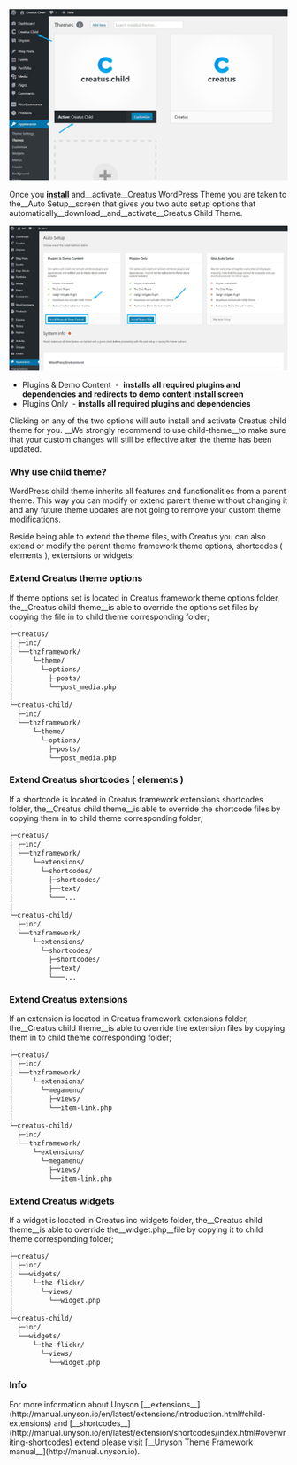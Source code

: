 <div class="thz-lightbox-gallery" markdown="1">
<div class="thz-doc-image max">
<a class="thz-lightbox mfp-image" href="../../docs-media/creatus-child.jpg" data-mfp-title="Creatus WordPress Theme Child Theme" data-modal-size="large">
	<img src="../../docs-media/creatus-child.jpg" alt="Creatus WordPress Theme Theme Child Theme" />
</a>
</div>

<div id="search" markdown="1">

Once you [__install__]( http://themezly.com/how-to-install-creatus-wordpress-theme/ ) and__activate__Creatus WordPress Theme you are taken to the__Auto Setup__screen that gives you two auto setup options that automatically__download__and__activate__Creatus Child Theme.  

<div class="thz-doc-image max">
<a class="thz-lightbox mfp-image" href="../../docs-media/creatus-child-auto-setup.jpg" data-mfp-title="Creatus WordPress Theme Child Theme" data-modal-size="large">
	<img src="../../docs-media/creatus-child-auto-setup.jpg" alt="Creatus WordPress Theme Theme Child Theme" />
</a>
</div>

- Plugins & Demo Content &nbsp;-&nbsp; __installs all required plugins and dependencies and redirects to demo content install screen__
- Plugins Only  &nbsp;-&nbsp;__installs all required plugins and dependencies__

Clicking on any of the two options will auto install and activate Creatus child theme for you. __We strongly recommend to use child-theme__to make sure that your custom changes will still be effective after the theme has been updated. 
  
### Why use child theme?

WordPress child theme inherits all features and functionalities from a parent theme. This way you can  modify or extend parent theme without changing it and any future theme updates are not going to remove your custom theme modifications. 

Beside being able to extend the theme files, with Creatus you can also extend or modify the parent theme framework theme options, shortcodes ( elements ), extensions or widgets;


### Extend Creatus theme options
If theme options set is located in Creatus framework theme options folder, the__Creatus child theme__is able to override the options set files by copying the file in to child theme corresponding folder;


	├─creatus/
	│ ├─inc/
	│ └──thzframework/
	│     └─theme/
	│       └─options/
	│         ├─posts/
	│         └──post_media.php
	│   
	└─creatus-child/
	  ├─inc/
	  └──thzframework/
	      └─theme/
	        └─options/
	          ├─posts/
	          └──post_media.php


### Extend Creatus shortcodes ( elements ) 
If a shortcode is located in Creatus framework extensions shortcodes folder, the__Creatus child theme__is able to override the shortcode files by copying them in to child theme corresponding folder;

	├─creatus/
	│ ├─inc/
	│ └──thzframework/
	│     └─extensions/
	│       └─shortcodes/
	│         ├─shortcodes/
	│         ├──text/
	│         └───...
	│   
	└─creatus-child/
	  ├─inc/
	  └──thzframework/
	      └─extensions/
	        └─shortcodes/
	          ├─shortcodes/
	          ├──text/
	          └───...
			  
### Extend Creatus extensions
If an extension is located in Creatus framework extensions folder, the__Creatus child theme__is able to override the extension files by copying them in to child theme corresponding folder;

	├─creatus/
	│ ├─inc/
	│ └──thzframework/
	│     └─extensions/
	│       └─megamenu/
	│         ├─views/
	│         └──item-link.php
	│   
	└─creatus-child/
	  ├─inc/
	  └──thzframework/
	      └─extensions/
	        └─megamenu/
	          ├─views/
	          └──item-link.php


### Extend Creatus widgets		  
If a widget is located in Creatus inc widgets folder, the__Creatus child theme__is able to override the__widget.php__file by copying it to child theme corresponding folder;

	├─creatus/
	│ ├─inc/
	│ └──widgets/
	│     └─thz-flickr/
	│       └─views/
	│         └──widget.php
	│   
	└─creatus-child/
	  ├─inc/
	  └──widgets/
	      └─thz-flickr/
	        └─views/
	          └──widget.php
			  
			  
<div class="thz-notification thz-notification-blue">
	<h3 class="thz-notification-title">Info</h3>
	<div markdown="1">
For more information about Unyson [__extensions__](http://manual.unyson.io/en/latest/extensions/introduction.html#child-extensions) and [__shortcodes__](http://manual.unyson.io/en/latest/extension/shortcodes/index.html#overwriting-shortcodes) extend please visit [__Unyson Theme Framework manual__](http://manual.unyson.io).
	</div>
</div>
			  

</div>

</div>